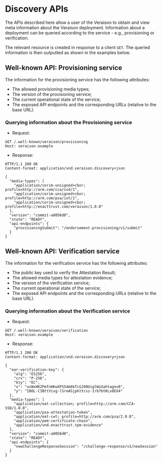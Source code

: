 # Discovery APIs
The APIs described here allow a user of the Veraison to obtain and view meta information about the Veraison deployment. Information about a deployment can be queried according to the service - e.g., provisioning or verification.

The relevant resource is created in response to a client `GET`. The queried information is then outputted as shown in the examples below.

## Well-known API: Provisioning service
The information for the provisioning service has the following attributes:

* The allowed provisioning media types;
* The version of the provisioning service;
* The current operational state of the service;
* The exposed API endpoints and the corresponding URLs (relative to the base URL).

### Querying information about the Provisioning service

- Request:
```http
GET /.well-known/veraison/provisioning
Host: veraison.example
```

- Response:
```http
HTTP/1.1 200 OK
Content-format: application/vnd.veraison.discovery+json

{
  "media-types": [
    "application/corim-unsigned+cbor; profile=http://arm.com/cca/ssd/1",
    "application/corim-unsigned+cbor; profile=http://arm.com/psa/iot/1",
    "application/corim-unsigned+cbor; profile=http://enacttrust.com/veraison/1.0.0"
  ],
  "version": "commit-a8056d0",
  "state": "READY",
  "api-endpoints": {
    "provisioningSubmit": "/endorsement-provisioning/v1/submit"
  }
}
```


## Well-known API: Verification service
The information for the verification service has the following attributes:

* The public key used to verify the Attestation Result;
* The allowed media types for attestation evidence;
* The version of the verification service;
* The current operational state of the service;
* The exposed API endpoints and the corresponding URLs (relative to the base URL).


### Querying information about the Verification service

- Request:
```http
GET /.well-known/veraison/verification
Host: veraison.example
```

- Response:
```http
HTTP/1.1 200 OK
Content-format: application/vnd.veraison.discovery+json

{
  "ear-verification-key": {
    "alg": "ES256",
    "crv": "P-256",
    "kty": "EC",
    "x": "usWxHK2PmfnHKwXPS54m0kTcGJ90UiglWiGahtagnv8",
    "y": "IBOL-C3BttVivg-lSreASjpkttcsz-1rb7btKLv8EX4"
  },
  "media-types": [
    "application/eat-collection; profile=http://arm.com/CCA-SSD/1.0.0",
    "application/psa-attestation-token",
    "application/eat-cwt; profile=http://arm.com/psa/2.0.0",
    "application/pem-certificate-chain",
    "application/vnd.enacttrust.tpm-evidence"
  ],
  "version": "commit-a8056d0",
  "state": "READY",
  "api-endpoints": {
    "newChallengeResponseSession": "/challenge-response/v1/newSession"
  }
}
```
